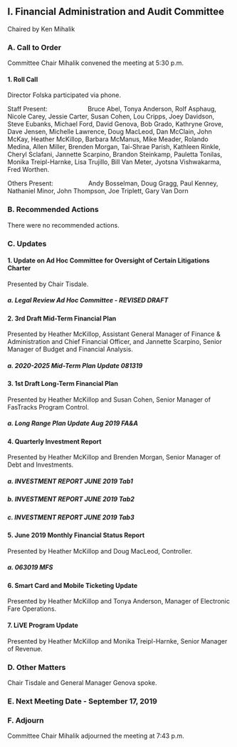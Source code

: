 ## I. Financial Administration and Audit Committee

Chaired by Ken Mihalik

### A. Call to Order

Committee Chair Mihalik convened the meeting at 5:30 p.m.

#### 1. Roll Call

Director Folska participated via phone.

Staff Present:                       Bruce Abel, Tonya Anderson, Rolf Asphaug, Nicole Carey, Jessie Carter, Susan Cohen, Lou Cripps, Joey Davidson, Steve Eubanks, Michael Ford, David Genova, Bob Grado, Kathryne Grove, Dave Jensen, Michelle Lawrence, Doug MacLeod, Dan McClain, John McKay, Heather McKillop, Barbara McManus, Mike Meader, Rolando Medina, Allen Miller, Brenden Morgan, Tai-Shrae Parish, Kathleen Rinkle, Cheryl Sclafani, Jannette Scarpino, Brandon Steinkamp, Pauletta Tonilas, Monika Treipl-Harnke, Lisa Trujillo, Bill Van Meter, Jyotsna Vishwakarma, Fred Worthen.

Others Present:                    Andy Bosselman, Doug Gragg, Paul Kenney, Nathaniel Minor, John Thompson, Joe Triplett, Gary Van Dorn

### B. Recommended Actions

There were no recommended actions.

### C. Updates

#### 1. Update on Ad Hoc Committee for Oversight of Certain Litigations Charter

Presented by Chair Tisdale.

##### a. Legal Review Ad Hoc Committee - REVISED DRAFT

#### 2. 3rd Draft Mid-Term Financial Plan

Presented by Heather McKillop, Assistant General Manager of Finance & Administration and Chief Financial Officer, and Jannette Scarpino, Senior Manager of Budget and Financial Analysis.

##### a. 2020-2025 Mid-Term Plan Update 081319

#### 3. 1st Draft Long-Term Financial Plan

Presented by Heather McKillop and Susan Cohen, Senior Manager of FasTracks Program Control.

##### a. Long Range Plan Update Aug 2019 FA&A

#### 4. Quarterly Investment Report

Presented by Heather McKillop and Brenden Morgan, Senior Manager of Debt and Investments.

##### a. INVESTMENT REPORT JUNE 2019 Tab1

##### b. INVESTMENT REPORT JUNE 2019 Tab2

##### c. INVESTMENT REPORT JUNE 2019 Tab3

#### 5. June 2019 Monthly Financial Status Report

Presented by Heather McKillop and Doug MacLeod, Controller.

##### a. 063019 MFS

#### 6. Smart Card and Mobile Ticketing Update

Presented by Heather McKillop and Tonya Anderson, Manager of Electronic Fare Operations.

#### 7. LiVE Program Update

Presented by Heather McKillop and Monika Treipl-Harnke, Senior Manager of Revenue.

### D. Other Matters

Chair Tisdale and General Manager Genova spoke.

### E. Next Meeting Date - September 17, 2019

### F. Adjourn

Committee Chair Mihalik adjourned the meeting at 7:43 p.m.